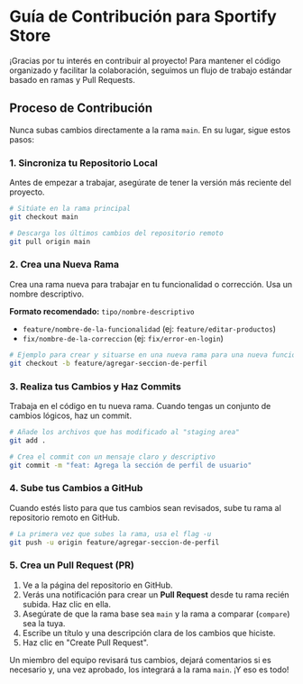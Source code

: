 # Guía de Contribución para Sportify Store

¡Gracias por tu interés en contribuir al proyecto! Para mantener el código organizado y facilitar la colaboración, seguimos un flujo de trabajo estándar basado en ramas y Pull Requests.

## Proceso de Contribución

Nunca subas cambios directamente a la rama `main`. En su lugar, sigue estos pasos:

### 1. Sincroniza tu Repositorio Local

Antes de empezar a trabajar, asegúrate de tener la versión más reciente del proyecto.

```bash
# Sitúate en la rama principal
git checkout main

# Descarga los últimos cambios del repositorio remoto
git pull origin main
```

### 2. Crea una Nueva Rama

Crea una rama nueva para trabajar en tu funcionalidad o corrección. Usa un nombre descriptivo.

**Formato recomendado:** `tipo/nombre-descriptivo`

- `feature/nombre-de-la-funcionalidad` (ej: `feature/editar-productos`)
- `fix/nombre-de-la-correccion` (ej: `fix/error-en-login`)

```bash
# Ejemplo para crear y situarse en una nueva rama para una nueva funcionalidad
git checkout -b feature/agregar-seccion-de-perfil
```

### 3. Realiza tus Cambios y Haz Commits

Trabaja en el código en tu nueva rama. Cuando tengas un conjunto de cambios lógicos, haz un commit.

```bash
# Añade los archivos que has modificado al "staging area"
git add .

# Crea el commit con un mensaje claro y descriptivo
git commit -m "feat: Agrega la sección de perfil de usuario"
```

### 4. Sube tus Cambios a GitHub

Cuando estés listo para que tus cambios sean revisados, sube tu rama al repositorio remoto en GitHub.

```bash
# La primera vez que subes la rama, usa el flag -u
git push -u origin feature/agregar-seccion-de-perfil
```

### 5. Crea un Pull Request (PR)

1.  Ve a la página del repositorio en GitHub.
2.  Verás una notificación para crear un **Pull Request** desde tu rama recién subida. Haz clic en ella.
3.  Asegúrate de que la rama base sea `main` y la rama a comparar (`compare`) sea la tuya.
4.  Escribe un título y una descripción clara de los cambios que hiciste.
5.  Haz clic en "Create Pull Request".

Un miembro del equipo revisará tus cambios, dejará comentarios si es necesario y, una vez aprobado, los integrará a la rama `main`. ¡Y eso es todo!
